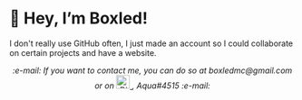 # 👋 **Hey, I’m Boxled!**
I don't really use GitHub often, I just made an account so I could collaborate on certain projects and have a website.
<!--
<table>
    <tr>
        <td><em>	:keyboard: I can code in...</em></td>
        <td>
            <a title="Python" href="https://upload.wikimedia.org/wikipedia/commons/thumb/c/c3/Python-logo-notext.svg/768px-Python-logo-notext.svg.png">
                <img alt="Python" height="24px" src="https://upload.wikimedia.org/wikipedia/commons/thumb/c/c3/Python-logo-notext.svg/768px-Python-logo-notext.svg.png" />
            </a>
        </td>
        <td>
            <a title="Unity C#" href="https://cdnlogo.com/logos/c/27/c.svg">
                <img alt="Unity C#" height="24px" src="https://cdnlogo.com/logos/c/27/c.svg" />
            </a>
        </td>
        <td>
            <a title="HTML" href="https://upload.wikimedia.org/wikipedia/commons/thumb/6/61/HTML5_logo_and_wordmark.svg/1200px-HTML5_logo_and_wordmark.svg.png">
                <img alt="HTML" height="24px" src="https://upload.wikimedia.org/wikipedia/commons/thumb/6/61/HTML5_logo_and_wordmark.svg/1200px-HTML5_logo_and_wordmark.svg.png" />
            </a>
        </td>
        </tr>
    <tr>
        <td><em>	:blue_book: Stuff I always use...</em></td>
        <td>
            <a title="Discord" href="https://pbs.twimg.com/media/EEqW__MX4AI7jXv.png">
                <img alt="Discord" height="24px" src="https://pbs.twimg.com/media/EEqW__MX4AI7jXv.png" />
            </a>
        </td>
        <td>
            <a title="Unity" href="https://raw.githubusercontent.com/TheBusyBiscuit/TheBusyBiscuit/master/icons/unity.svg">
                <img alt="Discord" height="24px" src="https://raw.githubusercontent.com/TheBusyBiscuit/TheBusyBiscuit/master/icons/unity.svg" />
        </td>
        <td>
            <a title="Firefox" href="https://upload.wikimedia.org/wikipedia/commons/1/16/Firefox_logo%2C_2017.png">
                <img alt="Firefox" height="24px" src="https://upload.wikimedia.org/wikipedia/commons/1/16/Firefox_logo%2C_2017.png" />
        </td>
        <td>
            <a title="Codewars" href="https://camo.githubusercontent.com/5334ac63cec7844521712c1f88727711dc1dc6a8b2a6ea85612408869f8dfef9/687474703a2f2f7777772e736f66746c61622e6e7475612e67722f7e6e69636b69652f696d616765732f6c6f676f2f636f6465776172732e706e67">
                <img alt="Codewars" height="24px" src="https://camo.githubusercontent.com/5334ac63cec7844521712c1f88727711dc1dc6a8b2a6ea85612408869f8dfef9/687474703a2f2f7777772e736f66746c61622e6e7475612e67722f7e6e69636b69652f696d616765732f6c6f676f2f636f6465776172732e706e67" />
        </td>    
</table>

<hr />
-->
<p align="center">
    <em>
        :e-mail: If you want to contact me, you can do so at boxledmc@gmail.com or on             <a title="Discord" href="https://pbs.twimg.com/media/EEqW__MX4AI7jXv.png">
                <img alt="Discord" height="24px" src="https://pbs.twimg.com/media/EEqW__MX4AI7jXv.png" />
            </a>, Aqua#4515 :e-mail:
    </em>
</p>


<!---
BloxPolygon/BloxPolygon is a ✨ special ✨ repository because its `README.md` (this file) appears on your GitHub profile.
You can click the Preview link to take a look at your changes.
--->
